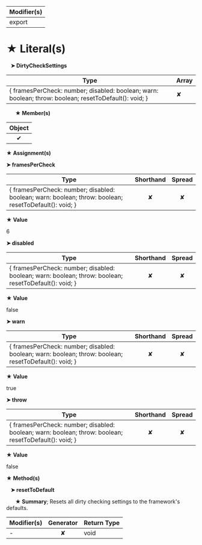 | Modifier(s)                            |
|----------------------------------------|
| export |

# &#9733; Literal(s)

&nbsp;&nbsp; **&#10148; DirtyCheckSettings**

| Type                        | Array                           |
|-----------------------------|---------------------------------|
| { framesPerCheck: number; disabled: boolean; warn: boolean; throw: boolean; resetToDefault(): void; } | ✘ |

&nbsp;&nbsp;&nbsp;&nbsp;&nbsp; **&#9733; Member(s)**

| Object                        |
|:-----------------------------:|
| ✔ |

**&#9733; Assignment(s)**

**&#10148; framesPerCheck**

| Type                      | Shorthand                         | Spread                        |
|---------------------------|:---------------------------------:|:-----------------------------:|
| { framesPerCheck: number; disabled: boolean; warn: boolean; throw: boolean; resetToDefault(): void; } | ✘  | ✘ |

**&#9733; Value**

6

**&#10148; disabled**

| Type                      | Shorthand                         | Spread                        |
|---------------------------|:---------------------------------:|:-----------------------------:|
| { framesPerCheck: number; disabled: boolean; warn: boolean; throw: boolean; resetToDefault(): void; } | ✘  | ✘ |

**&#9733; Value**

false

**&#10148; warn**

| Type                      | Shorthand                         | Spread                        |
|---------------------------|:---------------------------------:|:-----------------------------:|
| { framesPerCheck: number; disabled: boolean; warn: boolean; throw: boolean; resetToDefault(): void; } | ✘  | ✘ |

**&#9733; Value**

true

**&#10148; throw**

| Type                      | Shorthand                         | Spread                        |
|---------------------------|:---------------------------------:|:-----------------------------:|
| { framesPerCheck: number; disabled: boolean; warn: boolean; throw: boolean; resetToDefault(): void; } | ✘  | ✘ |

**&#9733; Value**

false

**&#9733; Method(s)**

&nbsp;&nbsp; **&#10148; resetToDefault**

&nbsp;&nbsp;&nbsp;&nbsp;&nbsp; **&#9733; Summary**;
Resets all dirty checking settings to the framework's defaults.

| Modifier(s)                              | Generator                          | Return Type                       |
|------------------------------------------|:----------------------------------:|-----------------------------------|
| - | ✘ | void |